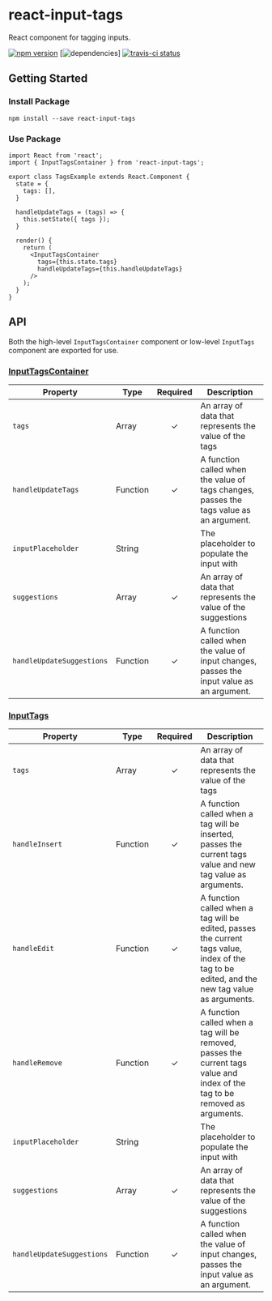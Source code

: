 # react-input-tags
React component for tagging inputs.

[![npm version](https://badge.fury.io/js/react-input-tags.svg)](https://badge.fury.io/js/react-input-tags)
[![dependencies](https://david-dm.org/baldwmic/react-input-tags.svg)]
[![travis-ci status](https://travis-ci.org/baldwmic/react-input-tags.png?branch=master)](https://travis-ci.org/baldwmic/react-input-tags)

## Getting Started
### Install Package
```
npm install --save react-input-tags
```

### Use Package
```
import React from 'react';
import { InputTagsContainer } from 'react-input-tags';

export class TagsExample extends React.Component {
  state = {
    tags: [],
  }

  handleUpdateTags = (tags) => {
    this.setState({ tags });
  }

  render() {
    return (
      <InputTagsContainer
        tags={this.state.tags}
        handleUpdateTags={this.handleUpdateTags}
      />
    );
  }
}
```

## API
Both the high-level `InputTagsContainer` component or low-level `InputTags` component are exported for use.

### [InputTagsContainer](src/interface/InputTagsContainer.jsx)
|Property|Type|Required|Description|
|--------|----|:-----:|-----------|
|`tags`|Array|✓|An array of data that represents the value of the tags|
|`handleUpdateTags`|Function|✓|A function called when the value of tags changes, passes the tags value as an argument.|
|`inputPlaceholder`|String||The placeholder to populate the input with|
|`suggestions`|Array|✓|An array of data that represents the value of the suggestions|
|`handleUpdateSuggestions`|Function|✓|A function called when the value of input changes, passes the input value as an argument.|

### [InputTags](src/interface/InputTags.jsx)
|Property|Type|Required|Description|
|--------|----|:-----:|-----------|
|`tags`|Array|✓|An array of data that represents the value of the tags|
|`handleInsert`|Function|✓|A function called when a tag will be inserted, passes the current tags value and new tag value as arguments.|
|`handleEdit`|Function|✓|A function called when a tag will be edited, passes the current tags value, index of the tag to be edited, and the new tag value as arguments.|
|`handleRemove`|Function|✓|A function called when a tag will be removed, passes the current tags value and index of the tag to be removed as arguments.|
|`inputPlaceholder`|String||The placeholder to populate the input with|
|`suggestions`|Array|✓|An array of data that represents the value of the suggestions|
|`handleUpdateSuggestions`|Function|✓|A function called when the value of input changes, passes the input value as an argument.|
